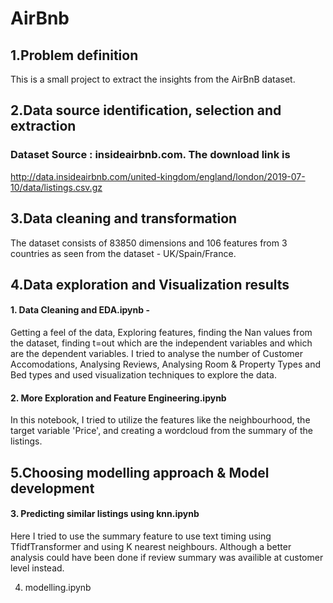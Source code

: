# AirBnb   
## 1.Problem definition   
This is a small project to extract the insights from the AirBnB dataset.   

## 2.Data source identification, selection and extraction
### Dataset Source : insideairbnb.com. The download link is
http://data.insideairbnb.com/united-kingdom/england/london/2019-07-10/data/listings.csv.gz

## 3.Data cleaning and transformation
The dataset consists of 83850 dimensions and 106 features from 3 countries as seen from the dataset - UK/Spain/France. 

## 4.Data exploration and Visualization results
#### 1. Data Cleaning and EDA.ipynb	- 
Getting a feel of the data, Exploring features, finding the Nan values from the dataset, finding t=out which are the independent variables and which are the dependent variables. 
I tried to analyse the number of Customer Accomodations, Analysing Reviews, Analysing Room & Property Types and Bed types and used visualization techniques to explore the data.

#### 2. More Exploration and Feature Engineering.ipynb	
In this notebook, I tried to utilize the features like the neighbourhood, the target variable 'Price', and creating a wordcloud from the summary of the listings.  

## 5.Choosing modelling approach & Model development
#### 3. Predicting similar listings using knn.ipynb 
Here I tried to use the summary feature to use text timing using TfidfTransformer and using K nearest neighbours. Although a better analysis could have been done if review summary was availible at customer level instead.

4. modelling.ipynb
